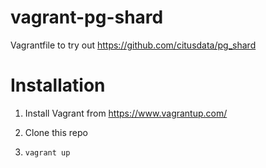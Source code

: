 # vagrant-pg-shard

Vagrantfile to try out https://github.com/citusdata/pg_shard

# Installation

1. Install Vagrant from <https://www.vagrantup.com/>

2. Clone this repo

3. `vagrant up`
